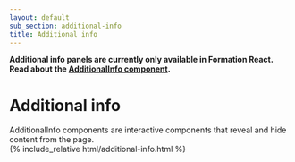 ```yaml
---
layout: default
sub_section: additional-info
title: Additional info
---
```


<div class="vads-u-background-color--gold vads-u-padding--2 vads-u-display--inline-block vads-u-width--auto vads-u-margin-bottom--5">
  <p class="vads-u-margin--0  vads-u-measure--5"><strong>Additional info panels are currently only available in Formation React. Read about the <a href="https://design.va.gov/storybook/?path=/docs/components-additionalinfo--default">AdditionalInfo component</a>.</strong></p>
</div>

# Additional info

<div class="va-introtext" markdown="1">
AdditionalInfo components are interactive components that reveal and hide content from the page.
</div>

<div class="site-showcase">
{% include_relative html/additional-info.html %}
</div>

